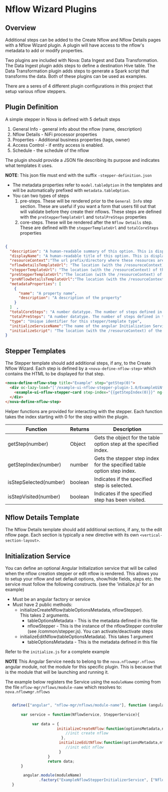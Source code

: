 Nflow Wizard Plugins
===================

Overview
--------

Additional steps can be added to the Create Nflow and Nflow Details pages with a Nflow Wizard plugin. A plugin will have access to the nflow's metadata to add or modify properties.

Two plugins are included with Nova: Data Ingest and Data Transformation. The Data Ingest plugin adds steps to define a destination Hive table. The Data Transformation plugin adds steps to generate a
Spark script that transforms the data. Both of these plugins can be used as examples.

There are a seres of 4 different plugin configurations in this project that setup various nflow steppers.

Plugin Definition
-----------------

A simple stepper in Nova is defined with 5 default steps
1. General Info  - general info about the nflow (name, description)
2. Nflow Details - NiFi processor properties
3. Properties  - Additional business properties (tags, owner)
4. Access Control - if entity access is enabled.
5. Schedule - the schedule of the nflow

The plugin should provide a JSON file describing its purpose and indicates what templates it uses.

**NOTE**:  This json file must end with the suffix `-stepper-definition.json`

 - The metadata properties refer to `model.tableOption` in the templates and will be automatically prefixed with `metadata.tableOption`.
 - You can two types of steps
    1. pre-steps.  These will be rendered prior to the `General Info` step section.  These are useful if you want a form that users fill out that will validate before they create their nflows.  These steps are defined with the `preStepperTemplateUrl` and `totalPreSteps` properties
    2. core-steps.  These will be rendered after the `Nflow Details` step. These are defined with the `stepperTemplateUrl` and `totalCoreSteps` properties

```json

{
  "description": "A human-readable summary of this option. This is displayed as the hint when registering a template (Required) ",
  "displayName": "A human-readable title of this option. This is displayed as the title of this option when registering a template. (Required)  ",
  "resourceContext":"The url prefix/directory where these resources are located.  Example:  /example-plugin-1.0  (Required)",
  "nflowDetailsTemplateUrl": "The location (with the /resoureceContext) of the html when viewing/editing a nflow. (Required if you define the 'stepperTemplateUrl' property)",
  "stepperTemplateUrl": "The location (with the /resourceContext) of the html for creating a new nflow (the nflow steps).  This does not include any pre-steps (Either 'preStepperTemplateUrl' or this property is required)",
  "preStepperTemplateUrl":"The location (with the /resourceContext) of the html for any pre-steps  (Either 'stepperTemplateUrl' or this property is required) ",
  "preNflowDetailsTemplateUrl":"The location (with the /resourceContext) of the html when viewing/editing a nflow for any pre-steps.  (Optional)",
  "metadataProperties": [
    {
      "name": "A property name",
      "description": "A description of the property"
    }   
  ]  ,
  "totalCoreSteps": "A number datatype. The number of steps defined in the 'stepperTemplateUrl'  (does not include pre-steps) (Required only if 'stepperTemplateUrl' property is defined)",
  "totalPreSteps": "A number datatype. The number of steps defined in the 'preStepperTemplateUrl'  (does not include core-steps),  (Required only if 'preStepperTemplateUrl' property is defined)",
  "type": "Unique identifier for this stepper/template type",
  "initializeServiceName":"The name of the angular Initialization Service to call, defined in the 'initializeScript' file.  (Required if you define the 'initializeScript' property) ",
  "initializeScript": "The location (with the /resourceContext) of the initialization angular service.  See Initialization Service section below.  (Optional)"
}
````

Stepper Templates
-----------------

The Stepper template should add additional steps, if any, to the Create Nflow Wizard. Each step is defined by a `<nova-define-nflow-step>` which contains the HTML to be displayed for that step.

```html
<nova-define-nflow-step title="Example" step="getStep(0)">
  <div oc-lazy-load="['/example-ui-nflow-stepper-plugin-1.0/ExampleUiNflowStepperCard.js']">
    <example-ui-nflow-stepper-card step-index="{{getStepIndex(0)}}" ng-if="isStepSelected(0)"></example-ui-nflow-stepper-card>
  </div>
</nova-define-nflow-step>
```

Helper functions are provided for interacting with the stepper. Each function takes the index starting with 0 for the step within the plugin.

Function | Returns | Description
-------- | ------- | -----------
getStep(number) | Object | Gets the object for the table option step at the specified index.
getStepIndex(number) | number | Gets the stepper step index for the specified table option step index.
isStepSelected(number) | boolean | Indicates if the specified step is selected.
isStepVisited(number) | boolean | Indicates if the specified step has been visited.

Nflow Details Template
---------------------

The Nflow Details template should add additional sections, if any, to the edit nflow page. Each section is typically a new directive with its own `<vertical-section-layout>`.


Initialization Service
----------------------

You can define an optional Angular Initialization service that will be called when the nflow creation stepper or edit nflow is rendered.
This allows you to setup your nflow and set default options, show/hide fields, steps etc.
the service must follow the following constructs.  (see the 'initialize.js' for an example)
 - Must be an angular factory or service
 - Must have 2 public methods:
    - initializeCreateNflow(tableOptionsMetadata, nflowStepper).  
     This takes 2 arguments. 
       - tableOptionsMetadata  - This is the metadata defined in this file
       - nflowStepper  - This is the instance of the nflowStepper controller  (see /common/stepper.js).  You can activate/deactivate steps
    - initializeEditNflow(tableOptionsMetadata).  This takes 1 argument
       - tableOptionsMetadata  - This is the metadata defined in this file

Refer to the `initialize.js` for a complete example

**NOTE**  This Angular Service needs to belong to the `nova.nflowmgr.nflows` angular module, not the module for this specific plugin.  This is because that is the module that will be launching and running it.
 
 The example below registers the Service using the `moduleName` coming from the file `nflow-mgr/nflows/module-name` which resolves to: `nova.nflowmgr.nflows` 
 
 ```javascript
 
    define(["angular", "nflow-mgr/nflows/module-name"], function (angular, moduleName) {
        
        var service = function(NflowService, StepperService){
            
             var data = {
                        initializeCreateNflow:function(optionsMetadata,nflowStepper, nflowModel){
                            //init create nflow
                          },
                         initializeEditNflow:function(optionsMetadata,nflowModel) {
                            //init edit nflow
                         }
                    }
                    return data;
        }
        
         angular.module(moduleName)
                .factory("ExampleNflowStepperInitializerService", ["NflowService","StepperService", service])
    }
```

